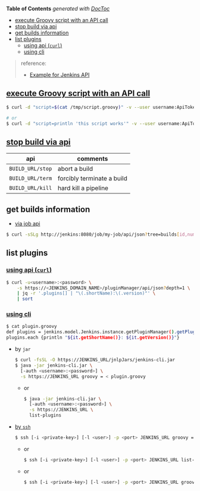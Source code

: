 <!-- START doctoc generated TOC please keep comment here to allow auto update -->
<!-- DON'T EDIT THIS SECTION, INSTEAD RE-RUN doctoc TO UPDATE -->
**Table of Contents**  *generated with [DocToc](https://github.com/thlorenz/doctoc)*

- [execute Groovy script with an API call](#execute-groovy-script-with-an-api-call)
- [stop build via api](#stop-build-via-api)
- [get builds information](#get-builds-information)
- [list plugins](#list-plugins)
  - [using api (`curl`)](#using-api-curl)
  - [using cli](#using-cli)

<!-- END doctoc generated TOC please keep comment here to allow auto update -->

> reference:
> - [Example for Jenkins API](https://www.programcreek.com/java-api-examples/?action=search&ClassName=jenkins&submit=Search)

## [execute Groovy script with an API call](https://support.cloudbees.com/hc/en-us/articles/217509228-Execute-Groovy-script-in-Jenkins-with-an-API-call)
```bash
$ curl -d "script=$(cat /tmp/script.groovy)" -v --user username:ApiToken http://JENKINS_URL/scriptText

# or
$ curl -d "script=println 'this script works'" -v --user username:ApiToken http://JENKINS_URL/scriptText
```

## [stop build via api](https://www.jenkins.io/doc/book/using/aborting-a-build/)

|        api       | comments                   |
|:----------------:|----------------------------|
| `BUILD_URL/stop` | abort a build              |
| `BUILD_URL/term` | forcibly terminate a build |
| `BUILD_URL/kill` | hard kill a pipeline       |

## get builds information
- [via job api](https://stackoverflow.com/a/25650246/2940319)
```bash
$ curl -sSLg http://jenkins:8080/job/my-job/api/json?tree=builds[id,number,duration,timestamp,builtOn]
```

## list plugins
### [using api (`curl`)](https://stackoverflow.com/a/52836951/2940319)
```bash
$ curl -u<username>:<password> \
    -s https://<JENKINS_DOMAIN_NAME>/pluginManager/api/json?depth=1 \
    | jq -r '.plugins[] | "\(.shortName):\(.version)"' \
    | sort
```

### [using cli](https://stackoverflow.com/a/44979051/2940319)
```bash
$ cat plugin.groovy
def plugins = jenkins.model.Jenkins.instance.getPluginManager().getPlugins()
plugins.each {println "${it.getShortName()}: ${it.getVersion()}"}
```

  - by `jar`
    ```bash
    $ curl -fsSL -O https://JENKINS_URL/jnlpJars/jenkins-cli.jar
    $ java -jar jenkins-cli.jar \
      [-auth <username>:<password>] \
      -s https://JENKINS_URL groovy = < plugin.groovy
    ```
    - or
      ```bash
      $ java -jar jenkins-cli.jar \
        [-auth <username>:<password>] \
        -s https://JENKINS_URL \
        list-plugins
      ```

- [by `ssh`](https://www.jenkins.io/doc/book/managing/cli/)
  ```bash
  $ ssh [-i <private-key>] [-l <user>] -p <port> JENKINS_URL groovy =< plugin.groovy
  ```

  - or
    ```bash
    $ ssh [-i <private-key>] [-l <user>] -p <port> JENKINS_URL list-plugins
    ```

  - or
    ```bash
    $ ssh [-i <private-key>] [-l <user>] -p <port> JENKINS_URL groovy < = <script.groovy>
    ```
